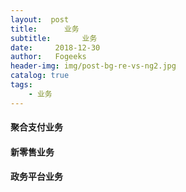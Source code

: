 ```yaml
---
layout:  post
title:		业务
subtitle:		业务
date:     2018-12-30
author:   Fogeeks
header-img: img/post-bg-re-vs-ng2.jpg
catalog: true
tags:
    - 业务
---
```


#### 聚合支付业务

#### 新零售业务

#### 政务平台业务
